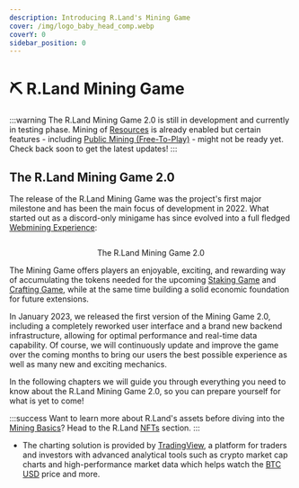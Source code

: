 ```yaml
---
description: Introducing R.Land's Mining Game
cover: /img/logo_baby_head_comp.webp
coverY: 0
sidebar_position: 0
---
```


# ⛏ R.Land Mining Game

:::warning
The R.Land Mining Game 2.0 is still in development and currently in testing phase. Mining of [Resources](/tokenomics/in-game-tokens/resources-alloy-circuit-pixel-rgas) is already enabled but certain features - including [Public Mining (Free-To-Play)](public-mining-free-to-play.md) - might not be ready yet. Check back soon to get the latest updates!&#x20;
:::

## The R.Land Mining Game 2.0

The release of the R.Land Mining Game was the project's first major milestone and has been the main focus of development in 2022. What started out as a discord-only minigame has since evolved into a full fledged [Webmining Experience](https://play.r.land/mine):

<center><img src="/img/homepage_full.PNG" alt="" /><figcaption><p>The R.Land Mining Game 2.0</p></figcaption></center>

The Mining Game offers players an enjoyable, exciting, and rewarding way of accumulating the tokens needed for the upcoming [Staking Game](/upcoming-features/r.land-staking-game) and [Crafting Game](/upcoming-features/r.land-crafting-game), while at the same time building a solid economic foundation for future extensions.

In January 2023, we released the first version of the Mining Game 2.0, including a completely reworked user interface and a brand new backend infrastructure, allowing for optimal performance and real-time data capability. Of course, we will continuously update and improve the game over the coming months to bring our users the best possible experience as well as many new and exciting mechanics.

In the following chapters we will guide you through everything you need to know about the R.Land Mining Game 2.0, so you can prepare yourself for what is yet to come!

:::success
Want to learn more about R.Land's assets before diving into the [Mining Basics](mining-basics.md)? Head to the R.Land [NFTs](/nfts) section.
:::

* The charting solution is provided by [TradingView](https://www.tradingview.com/markets/cryptocurrencies/global-charts/), a platform for traders and investors with advanced analytical tools such as crypto market cap charts and high-performance market data which helps watch the [BTC USD](https://www.tradingview.com/symbols/BTCUSD/) price and more.